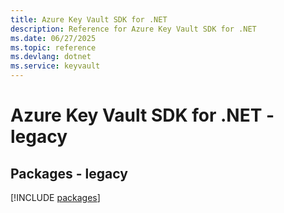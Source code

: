 ```yaml
---
title: Azure Key Vault SDK for .NET
description: Reference for Azure Key Vault SDK for .NET
ms.date: 06/27/2025
ms.topic: reference
ms.devlang: dotnet
ms.service: keyvault
---
```

# Azure Key Vault SDK for .NET - legacy
## Packages - legacy
[!INCLUDE [packages](key-vault-index.md)]